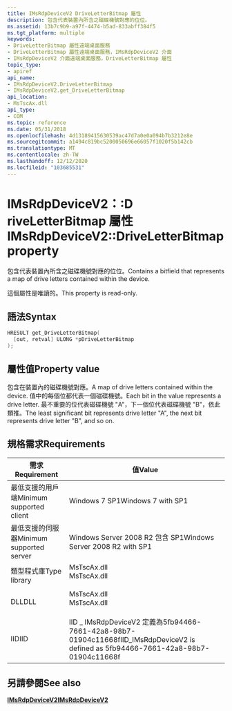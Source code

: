 ```yaml
---
title: IMsRdpDeviceV2 DriveLetterBitmap 屬性
description: 包含代表裝置內所含之磁碟機號對應的位位。
ms.assetid: 13b7c9b9-a97f-4474-b5ad-833abff384f5
ms.tgt_platform: multiple
keywords:
- DriveLetterBitmap 屬性遠端桌面服務
- DriveLetterBitmap 屬性遠端桌面服務，IMsRdpDeviceV2 介面
- IMsRdpDeviceV2 介面遠端桌面服務，DriveLetterBitmap 屬性
topic_type:
- apiref
api_name:
- IMsRdpDeviceV2.DriveLetterBitmap
- IMsRdpDeviceV2.get_DriveLetterBitmap
api_location:
- MsTscAx.dll
api_type:
- COM
ms.topic: reference
ms.date: 05/31/2018
ms.openlocfilehash: 4d13189415630539ac47d7a0e0a094b7b3212e8e
ms.sourcegitcommit: a1494c819bc5200050696e66057f1020f5b142cb
ms.translationtype: MT
ms.contentlocale: zh-TW
ms.lasthandoff: 12/12/2020
ms.locfileid: "103685531"
---
```

# <a name="imsrdpdevicev2driveletterbitmap-property"></a><span data-ttu-id="fccf6-106">IMsRdpDeviceV2：:D riveLetterBitmap 屬性</span><span class="sxs-lookup"><span data-stu-id="fccf6-106">IMsRdpDeviceV2::DriveLetterBitmap property</span></span>

<span data-ttu-id="fccf6-107">包含代表裝置內所含之磁碟機號對應的位位。</span><span class="sxs-lookup"><span data-stu-id="fccf6-107">Contains a bitfield that represents a map of drive letters contained within the device.</span></span>

<span data-ttu-id="fccf6-108">這個屬性是唯讀的。</span><span class="sxs-lookup"><span data-stu-id="fccf6-108">This property is read-only.</span></span>

## <a name="syntax"></a><span data-ttu-id="fccf6-109">語法</span><span class="sxs-lookup"><span data-stu-id="fccf6-109">Syntax</span></span>


```C++
HRESULT get_DriveLetterBitmap(
  [out, retval] ULONG *pDriveLetterBitmap
);
```



## <a name="property-value"></a><span data-ttu-id="fccf6-110">屬性值</span><span class="sxs-lookup"><span data-stu-id="fccf6-110">Property value</span></span>

<span data-ttu-id="fccf6-111">包含在裝置內的磁碟機號對應。</span><span class="sxs-lookup"><span data-stu-id="fccf6-111">A map of drive letters contained within the device.</span></span> <span data-ttu-id="fccf6-112">值中的每個位都代表一個磁碟機號。</span><span class="sxs-lookup"><span data-stu-id="fccf6-112">Each bit in the value represents a drive letter.</span></span> <span data-ttu-id="fccf6-113">最不重要的位代表磁碟機號 "A"，下一個位代表磁碟機號 "B"，依此類推。</span><span class="sxs-lookup"><span data-stu-id="fccf6-113">The least significant bit represents drive letter "A", the next bit represents drive letter "B", and so on.</span></span>

## <a name="requirements"></a><span data-ttu-id="fccf6-114">規格需求</span><span class="sxs-lookup"><span data-stu-id="fccf6-114">Requirements</span></span>



| <span data-ttu-id="fccf6-115">需求</span><span class="sxs-lookup"><span data-stu-id="fccf6-115">Requirement</span></span> | <span data-ttu-id="fccf6-116">值</span><span class="sxs-lookup"><span data-stu-id="fccf6-116">Value</span></span> |
|-------------------------------------|----------------------------------------------------------------------------------------|
| <span data-ttu-id="fccf6-117">最低支援的用戶端</span><span class="sxs-lookup"><span data-stu-id="fccf6-117">Minimum supported client</span></span><br/> | <span data-ttu-id="fccf6-118">Windows 7 SP1</span><span class="sxs-lookup"><span data-stu-id="fccf6-118">Windows 7 with SP1</span></span><br/>                                                          |
| <span data-ttu-id="fccf6-119">最低支援的伺服器</span><span class="sxs-lookup"><span data-stu-id="fccf6-119">Minimum supported server</span></span><br/> | <span data-ttu-id="fccf6-120">Windows Server 2008 R2 包含 SP1</span><span class="sxs-lookup"><span data-stu-id="fccf6-120">Windows Server 2008 R2 with SP1</span></span><br/>                                             |
| <span data-ttu-id="fccf6-121">類型程式庫</span><span class="sxs-lookup"><span data-stu-id="fccf6-121">Type library</span></span><br/>             | <dl> <span data-ttu-id="fccf6-122"><dt>MsTscAx.dll</dt></span><span class="sxs-lookup"><span data-stu-id="fccf6-122"><dt>MsTscAx.dll</dt></span></span> </dl> |
| <span data-ttu-id="fccf6-123">DLL</span><span class="sxs-lookup"><span data-stu-id="fccf6-123">DLL</span></span><br/>                      | <dl> <span data-ttu-id="fccf6-124"><dt>MsTscAx.dll</dt></span><span class="sxs-lookup"><span data-stu-id="fccf6-124"><dt>MsTscAx.dll</dt></span></span> </dl> |
| <span data-ttu-id="fccf6-125">IID</span><span class="sxs-lookup"><span data-stu-id="fccf6-125">IID</span></span><br/>                      | <span data-ttu-id="fccf6-126">IID \_ IMsRdpDeviceV2 定義為5fb94466-7661-42a8-98b7-01904c11668f</span><span class="sxs-lookup"><span data-stu-id="fccf6-126">IID\_IMsRdpDeviceV2 is defined as 5fb94466-7661-42a8-98b7-01904c11668f</span></span><br/>      |



## <a name="see-also"></a><span data-ttu-id="fccf6-127">另請參閱</span><span class="sxs-lookup"><span data-stu-id="fccf6-127">See also</span></span>

<dl> <dt>

[<span data-ttu-id="fccf6-128">**IMsRdpDeviceV2**</span><span class="sxs-lookup"><span data-stu-id="fccf6-128">**IMsRdpDeviceV2**</span></span>](imsrdpdevicev2.md)
</dt> </dl>

 

 






